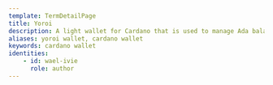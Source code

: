```yaml
---
template: TermDetailPage
title: Yoroi
description: A light wallet for Cardano that is used to manage Ada balances and conduct transactions. A simple, fast, and secure wallet for daily use purposes that is developed by Emurgo. [More information](https://yoroi-wallet.com/#/).
aliases: yoroi wallet, cardano wallet
keywords: cardano wallet
identities: 
    - id: wael-ivie
      role: author
---
```


